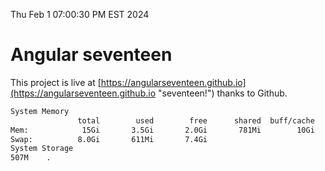 Thu Feb  1 07:00:30 PM EST 2024

# Angular seventeen


This project is live at [https://angularseventeen.github.io](https://angularseventeen.github.io "seventeen!") thanks to Github.

```bash
System Memory
               total        used        free      shared  buff/cache   available
Mem:            15Gi       3.5Gi       2.0Gi       781Mi        10Gi        11Gi
Swap:          8.0Gi       611Mi       7.4Gi
System Storage
507M	.
```
